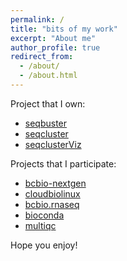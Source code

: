 ```yaml
---
permalink: /
title: "bits of my work"
excerpt: "About me"
author_profile: true
redirect_from: 
  - /about/
  - /about.html
---
```


Project that I own:

* [seqbuster](https://github.com/lpantano/seqbuster)
* [seqcluster](https://github.com/lpantano/seqcluster)
* [seqclusterViz](https://github.com/lpantano/seqclusterViz)

Projects that I participate:

* [bcbio-nextgen](http://github.com/chapmanb/bcbio-nextgen)
* [cloudbiolinux](http://github.com/chapmanb/cloudbiolinux)
* [bcbio.rnaseq](https://github.com/roryk/bcbio.rnaseq)
* [bioconda](https://github.com/bioconda/bioconda-recipes)
* [multiqc](https://github.com/ewels/MultiQC)


Hope you enjoy!